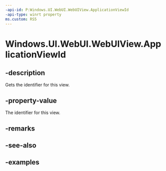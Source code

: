 ```yaml
---
-api-id: P:Windows.UI.WebUI.WebUIView.ApplicationViewId
-api-type: winrt property
ms.custom: RS5
---
```


<!-- Property syntax.
public int ApplicationViewId { get; }
-->

# Windows.UI.WebUI.WebUIView.ApplicationViewId

## -description

Gets the identifier for this view.

## -property-value

The identifier for this view.

## -remarks

## -see-also

## -examples

